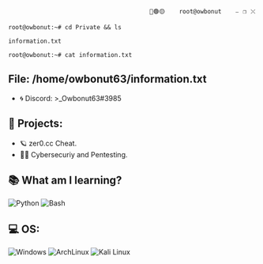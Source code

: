                                             🔴🟢🟡    root@owbonut    ⎯⠀❐⠀⤬

```root@owbonut:~# cd Private && ls```

  ```information.txt```
  
```root@owbonut:~# cat information.txt```

## File: /home/owbonut63/information.txt
- 🌀 Discord: >_Owbonut63#3985

## 🔐 Projects:

- 🪐 zer0.cc Cheat.
- 👨‍💻 Cybersecuriy and Pentesting.

## 📚 What am I learning?
![Python](https://img.shields.io/badge/Python-14354C?style=for-the-badge&logo=python&logoColor=white)
![Bash](https://img.shields.io/badge/Shell_Script-121011?style=for-the-badge&logo=gnu-bash&logoColor=white)

## 💻 OS:
![Windows](https://img.shields.io/badge/Windows-0078D6?style=for-the-badge&logo=windows&logoColor=white)
![ArchLinux](https://img.shields.io/badge/Arch_Linux-1793D1?style=for-the-badge&logo=arch-linux&logoColor=white)
![Kali Linux](https://cdn.discordapp.com/attachments/923209606103187507/964291806827249664/2.png)
